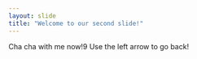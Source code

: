 ```yaml
---
layout: slide
title: "Welcome to our second slide!"
---
```

Cha cha with me now!9
Use the left arrow to go back!
